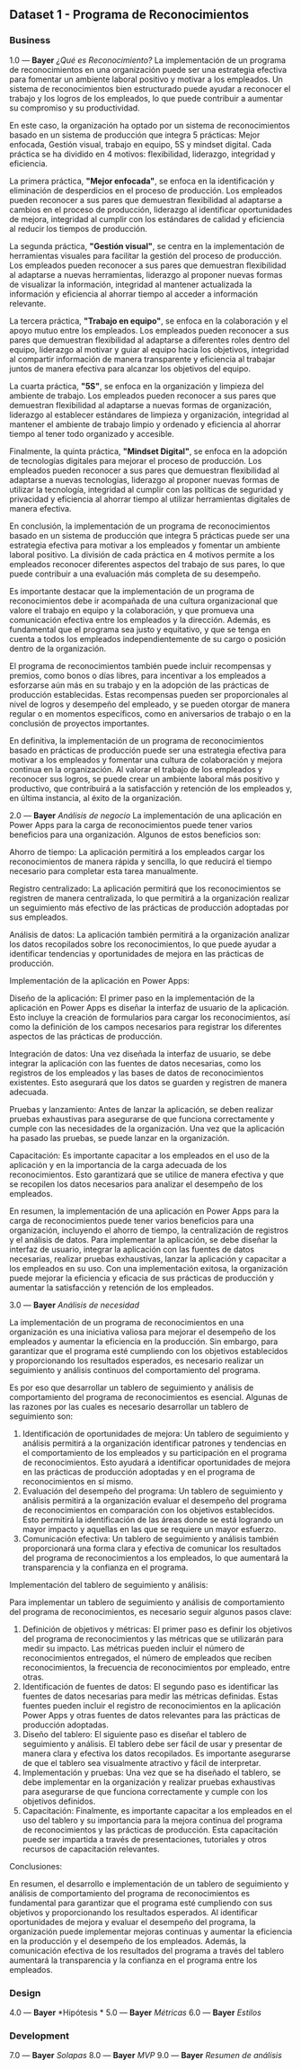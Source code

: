 ## Dataset 1 - Programa de Reconocimientos

### Business
1.0 — **Bayer** *¿Qué es Reconocimiento?*
La implementación de un programa de reconocimientos en una organización puede ser una estrategia efectiva para fomentar un ambiente laboral positivo y motivar a los empleados. Un sistema de reconocimientos bien estructurado puede ayudar a reconocer el trabajo y los logros de los empleados, lo que puede contribuir a aumentar su compromiso y su productividad.

En este caso, la organización ha optado por un sistema de reconocimientos basado en un sistema de producción que integra 5 prácticas: Mejor enfocada, Gestión visual, trabajo en equipo, 5S y mindset digital. Cada práctica se ha dividido en 4 motivos: flexibilidad, liderazgo, integridad y eficiencia.

La primera práctica, **"Mejor enfocada"**, se enfoca en la identificación y eliminación de desperdicios en el proceso de producción. Los empleados pueden reconocer a sus pares que demuestran flexibilidad al adaptarse a cambios en el proceso de producción, liderazgo al identificar oportunidades de mejora, integridad al cumplir con los estándares de calidad y eficiencia al reducir los tiempos de producción.

La segunda práctica, **"Gestión visual"**, se centra en la implementación de herramientas visuales para facilitar la gestión del proceso de producción. Los empleados pueden reconocer a sus pares que demuestran flexibilidad al adaptarse a nuevas herramientas, liderazgo al proponer nuevas formas de visualizar la información, integridad al mantener actualizada la información y eficiencia al ahorrar tiempo al acceder a información relevante.

La tercera práctica, **"Trabajo en equipo"**, se enfoca en la colaboración y el apoyo mutuo entre los empleados. Los empleados pueden reconocer a sus pares que demuestran flexibilidad al adaptarse a diferentes roles dentro del equipo, liderazgo al motivar y guiar al equipo hacia los objetivos, integridad al compartir información de manera transparente y eficiencia al trabajar juntos de manera efectiva para alcanzar los objetivos del equipo.

La cuarta práctica, **"5S"**, se enfoca en la organización y limpieza del ambiente de trabajo. Los empleados pueden reconocer a sus pares que demuestran flexibilidad al adaptarse a nuevas formas de organización, liderazgo al establecer estándares de limpieza y organización, integridad al mantener el ambiente de trabajo limpio y ordenado y eficiencia al ahorrar tiempo al tener todo organizado y accesible.

Finalmente, la quinta práctica, **"Mindset Digital"**, se enfoca en la adopción de tecnologías digitales para mejorar el proceso de producción. Los empleados pueden reconocer a sus pares que demuestran flexibilidad al adaptarse a nuevas tecnologías, liderazgo al proponer nuevas formas de utilizar la tecnología, integridad al cumplir con las políticas de seguridad y privacidad y eficiencia al ahorrar tiempo al utilizar herramientas digitales de manera efectiva.

En conclusión, la implementación de un programa de reconocimientos basado en un sistema de producción que integra 5 prácticas puede ser una estrategia efectiva para motivar a los empleados y fomentar un ambiente laboral positivo. La división de cada práctica en 4 motivos permite a los empleados reconocer diferentes aspectos del trabajo de sus pares, lo que puede contribuir a una evaluación más completa de su desempeño.

Es importante destacar que la implementación de un programa de reconocimientos debe ir acompañada de una cultura organizacional que valore el trabajo en equipo y la colaboración, y que promueva una comunicación efectiva entre los empleados y la dirección. Además, es fundamental que el programa sea justo y equitativo, y que se tenga en cuenta a todos los empleados independientemente de su cargo o posición dentro de la organización.

El programa de reconocimientos también puede incluir recompensas y premios, como bonos o días libres, para incentivar a los empleados a esforzarse aún más en su trabajo y en la adopción de las prácticas de producción establecidas. Estas recompensas pueden ser proporcionales al nivel de logros y desempeño del empleado, y se pueden otorgar de manera regular o en momentos específicos, como en aniversarios de trabajo o en la conclusión de proyectos importantes.

En definitiva, la implementación de un programa de reconocimientos basado en prácticas de producción puede ser una estrategia efectiva para motivar a los empleados y fomentar una cultura de colaboración y mejora continua en la organización. Al valorar el trabajo de los empleados y reconocer sus logros, se puede crear un ambiente laboral más positivo y productivo, que contribuirá a la satisfacción y retención de los empleados y, en última instancia, al éxito de la organización.



2.0 — **Bayer** *Análisis de negocio*
La implementación de una aplicación en Power Apps para la carga de reconocimientos puede tener varios beneficios para una organización. Algunos de estos beneficios son:

Ahorro de tiempo: La aplicación permitirá a los empleados cargar los reconocimientos de manera rápida y sencilla, lo que reducirá el tiempo necesario para completar esta tarea manualmente.

Registro centralizado: La aplicación permitirá que los reconocimientos se registren de manera centralizada, lo que permitirá a la organización realizar un seguimiento más efectivo de las prácticas de producción adoptadas por sus empleados.

Análisis de datos: La aplicación también permitirá a la organización analizar los datos recopilados sobre los reconocimientos, lo que puede ayudar a identificar tendencias y oportunidades de mejora en las prácticas de producción.

Implementación de la aplicación en Power Apps:

Diseño de la aplicación: El primer paso en la implementación de la aplicación en Power Apps es diseñar la interfaz de usuario de la aplicación. Esto incluye la creación de formularios para cargar los reconocimientos, así como la definición de los campos necesarios para registrar los diferentes aspectos de las prácticas de producción.

Integración de datos: Una vez diseñada la interfaz de usuario, se debe integrar la aplicación con las fuentes de datos necesarias, como los registros de los empleados y las bases de datos de reconocimientos existentes. Esto asegurará que los datos se guarden y registren de manera adecuada.

Pruebas y lanzamiento: Antes de lanzar la aplicación, se deben realizar pruebas exhaustivas para asegurarse de que funciona correctamente y cumple con las necesidades de la organización. Una vez que la aplicación ha pasado las pruebas, se puede lanzar en la organización.

Capacitación: Es importante capacitar a los empleados en el uso de la aplicación y en la importancia de la carga adecuada de los reconocimientos. Esto garantizará que se utilice de manera efectiva y que se recopilen los datos necesarios para analizar el desempeño de los empleados.

En resumen, la implementación de una aplicación en Power Apps para la carga de reconocimientos puede tener varios beneficios para una organización, incluyendo el ahorro de tiempo, la centralización de registros y el análisis de datos. Para implementar la aplicación, se debe diseñar la interfaz de usuario, integrar la aplicación con las fuentes de datos necesarias, realizar pruebas exhaustivas, lanzar la aplicación y capacitar a los empleados en su uso. Con una implementación exitosa, la organización puede mejorar la eficiencia y eficacia de sus prácticas de producción y aumentar la satisfacción y retención de los empleados.

3.0 — **Bayer** *Análisis de necesidad*

La implementación de un programa de reconocimientos en una organización es una iniciativa valiosa para mejorar el desempeño de los empleados y aumentar la eficiencia en la producción. Sin embargo, para garantizar que el programa esté cumpliendo con los objetivos establecidos y proporcionando los resultados esperados, es necesario realizar un seguimiento y análisis continuos del comportamiento del programa.

Es por eso que desarrollar un tablero de seguimiento y análisis de comportamiento del programa de reconocimientos es esencial. Algunas de las razones por las cuales es necesario desarrollar un tablero de seguimiento son:

1. Identificación de oportunidades de mejora: Un tablero de seguimiento y análisis permitirá a la organización identificar patrones y tendencias en el comportamiento de los empleados y su participación en el programa de reconocimientos. Esto ayudará a identificar oportunidades de mejora en las prácticas de producción adoptadas y en el programa de reconocimientos en sí mismo.
2. Evaluación del desempeño del programa: Un tablero de seguimiento y análisis permitirá a la organización evaluar el desempeño del programa de reconocimientos en comparación con los objetivos establecidos. Esto permitirá la identificación de las áreas donde se está logrando un mayor impacto y aquellas en las que se requiere un mayor esfuerzo.
3. Comunicación efectiva: Un tablero de seguimiento y análisis también proporcionará una forma clara y efectiva de comunicar los resultados del programa de reconocimientos a los empleados, lo que aumentará la transparencia y la confianza en el programa.

Implementación del tablero de seguimiento y análisis:

Para implementar un tablero de seguimiento y análisis de comportamiento del programa de reconocimientos, es necesario seguir algunos pasos clave:

1. Definición de objetivos y métricas: El primer paso es definir los objetivos del programa de reconocimientos y las métricas que se utilizarán para medir su impacto. Las métricas pueden incluir el número de reconocimientos entregados, el número de empleados que reciben reconocimientos, la frecuencia de reconocimientos por empleado, entre otras.
2. Identificación de fuentes de datos: El segundo paso es identificar las fuentes de datos necesarias para medir las métricas definidas. Estas fuentes pueden incluir el registro de reconocimientos en la aplicación Power Apps y otras fuentes de datos relevantes para las prácticas de producción adoptadas.
3. Diseño del tablero: El siguiente paso es diseñar el tablero de seguimiento y análisis. El tablero debe ser fácil de usar y presentar de manera clara y efectiva los datos recopilados. Es importante asegurarse de que el tablero sea visualmente atractivo y fácil de interpretar.
4. Implementación y pruebas: Una vez que se ha diseñado el tablero, se debe implementar en la organización y realizar pruebas exhaustivas para asegurarse de que funciona correctamente y cumple con los objetivos definidos.
5. Capacitación: Finalmente, es importante capacitar a los empleados en el uso del tablero y su importancia para la mejora continua del programa de reconocimientos y las prácticas de producción. Esta capacitación puede ser impartida a través de presentaciones, tutoriales y otros recursos de capacitación relevantes.

Conclusiones:

En resumen, el desarrollo e implementación de un tablero de seguimiento y análisis de comportamiento del programa de reconocimientos es fundamental para garantizar que el programa esté cumpliendo con sus objetivos y proporcionando los resultados esperados. Al identificar oportunidades de mejora y evaluar el desempeño del programa, la organización puede implementar mejoras continuas y aumentar la eficiencia en la producción y el desempeño de los empleados. Además, la comunicación efectiva de los resultados del programa a través del tablero aumentará la transparencia y la confianza en el programa entre los empleados.

### Design
4.0 — **Bayer** *Hipótesis *
5.0 — **Bayer** *Métricas*
6.0 — **Bayer** *Estilos*

### Development
7.0 — **Bayer** *Solapas*
8.0 — **Bayer** *MVP*
9.0 — **Bayer** *Resumen de análisis*